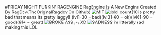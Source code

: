 #FRIDAY NIGHT FUNKIN' RAGENGINE
RagEngine Is A New Engine Created By RagDev(TheOriginalRagdev On Github)
![MIT](https://badgen.net/badge/license/MIT/blue) ![lolol count](https://img.shields.io/badge/Engine%20Strength%20Level-10(bad)-red)(10 is pretty bad that means its pretty laggy!) (lvl1-30 = bad)(lvl31-60 = ok)(lvl61-90 = good)(91+ = great) ![BROKE ASS](https://img.shields.io/badge/%24%24%24%20Made-0%20%3Bw%3B-blue) ;-; XD ![SADNESS](https://img.shields.io/badge/Ninjamuffin%20Friendship-Absolutely%20None-purple) im litterally sad making this LOL

